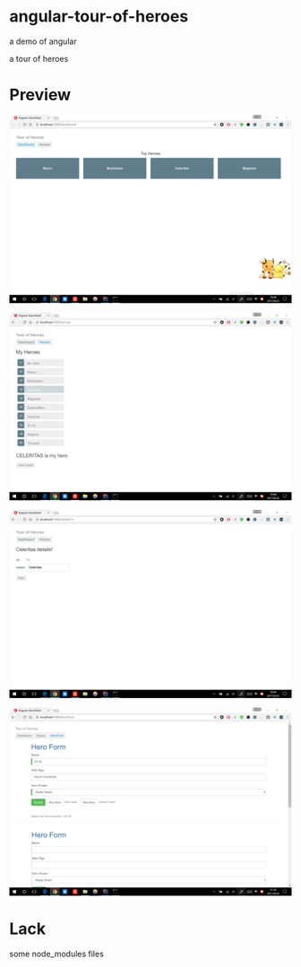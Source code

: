 # angular-tour-of-heroes
a demo of angular

a tour of heroes

# Preview
![dashboard](https://github.com/xjwhhh/angular-tour-of-heroes/blob/master/src/picture/dashboard.png)

![heroes](https://github.com/xjwhhh/angular-tour-of-heroes/blob/master/src/picture/heroes.png)

![hero-detail](https://github.com/xjwhhh/angular-tour-of-heroes/blob/master/src/picture/hero-detail.png)

![hero-form](https://github.com/xjwhhh/angular-tour-of-heroes/blob/master/src/picture/hero-form.png)

# Lack

some node_modules files

